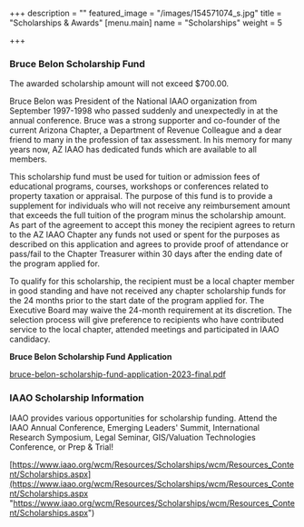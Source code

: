 +++
description = ""
featured_image = "/images/154571074_s.jpg"
title = "Scholarships & Awards"
[menu.main]
name = "Scholarships"
weight = 5

+++
### **Bruce Belon Scholarship Fund**

The awarded scholarship amount will not exceed $700.00.

Bruce Belon was President of the National IAAO organization from September 1997-1998 who passed suddenly and unexpectedly in at the annual conference. Bruce was a strong supporter and co-founder of the current Arizona Chapter, a Department of Revenue Colleague and a dear friend to many in the profession of tax assessment. In his memory for many years now, AZ IAAO has dedicated funds which are available to all members.

This scholarship fund must be used for tuition or admission fees of educational programs, courses, workshops or conferences related to property taxation or appraisal. The purpose of this fund is to provide a supplement for individuals who will not receive any reimbursement amount that exceeds the full tuition of the program minus the scholarship amount. As part of the agreement to accept this money the recipient agrees to return to the AZ IAAO Chapter any funds not used or spent for the purposes as described on this application and agrees to provide proof of attendance or pass/fail to the Chapter Treasurer within 30 days after the ending date of the program applied for.

To qualify for this scholarship, the recipient must be a local chapter member in good standing and have not received any chapter scholarship funds for the 24 months prior to the start date of the program applied for. The Executive Board may waive the 24-month requirement at its discretion. The selection process will give preference to recipients who have contributed service to the local chapter, attended meetings and participated in IAAO candidacy.

**Bruce Belon Scholarship Fund Application**

[bruce-belon-scholarship-fund-application-2023-final.pdf](/images/bruce-belon-scholarship-fund-application-2023-final.pdf "bruce-belon-scholarship-fund-application-2023-final.pdf")

### **IAAO Scholarship Information**

IAAO provides various opportunities for scholarship funding. Attend the IAAO Annual Conference, Emerging Leaders' Summit, International Research Symposium, Legal Seminar, GIS/Valuation Technologies Conference, or Prep & Trial!

[https://www.iaao.org/wcm/Resources/Scholarships/wcm/Resources_Content/Scholarships.aspx](https://www.iaao.org/wcm/Resources/Scholarships/wcm/Resources_Content/Scholarships.aspx "https://www.iaao.org/wcm/Resources/Scholarships/wcm/Resources_Content/Scholarships.aspx")